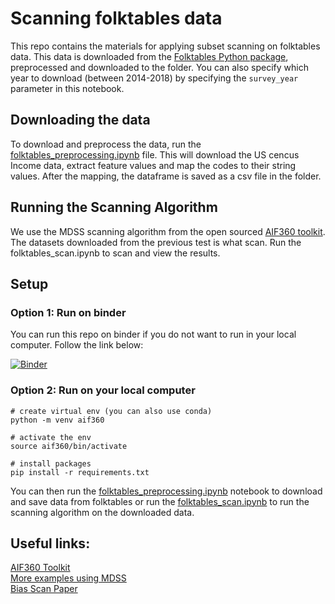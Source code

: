 # Scanning folktables data

This repo contains the materials for applying subset scanning on folktables data. This data is downloaded from the [Folktables Python package](https://github.com/zykls/folktables), preprocessed and downloaded to the folder. You can also specify which year to download (between 2014-2018) by specifying the `survey_year` parameter in this notebook.

## Downloading the data

To download and preprocess the data, run the [folktables_preprocessing.ipynb](https://github.com/tanya-akumu2/folktables_scan/blob/main/folktable_preprocessing.ipynb) file. This will download the US cencus Income data, extract feature values and map the codes to their string values. After the mapping, the dataframe is saved as a csv file in the folder.

## Running the Scanning Algorithm

We use the MDSS scanning algorithm from the open sourced [AIF360 toolkit](https://github.com/Trusted-AI/AIF360/tree/master/aif360/detectors). The datasets downloaded from the previous test is what scan. Run the folktables_scan.ipynb to scan and view the results.

## Setup

### Option 1: Run on binder
You can run this repo on binder if you do not want to run in your local computer. Follow the link below:

[![Binder](https://mybinder.org/badge_logo.svg)](https://mybinder.org/v2/gh/tanya-akumu2/folktables_scan.git/main)

### Option 2: Run on your local computer

```
# create virtual env (you can also use conda)
python -m venv aif360

# activate the env
source aif360/bin/activate

# install packages
pip install -r requirements.txt
```

You can then run the [folktables_preprocessing.ipynb](https://github.com/tanya-akumu2/folktables_scan/blob/main/folktable_preprocessing.ipynb) notebook to download and save data from folktables or run the [folktables_scan.ipynb](https://github.com/tanya-akumu2/folktables_scan/blob/main/folktables_scan.ipynb) to run the scanning algorithm on the downloaded data. 


## Useful links:

[AIF360 Toolkit](https://github.com/Trusted-AI/AIF360) \
[More examples using MDSS](https://github.com/Trusted-AI/AIF360/blob/master/examples/demo_mdss_detector.ipynb) \
[Bias Scan Paper](https://arxiv.org/abs/1611.08292)